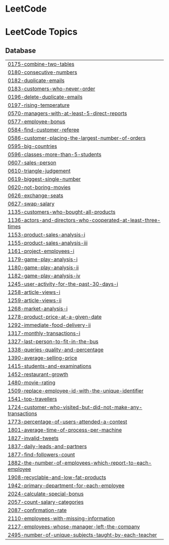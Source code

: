 # LeetCode

<!---LeetCode Topics Start-->
# LeetCode Topics
## Database
|  |
| ------- |
| [0175-combine-two-tables](https://github.com/drashtee-parmar/LeetCode/tree/master/0175-combine-two-tables) |
| [0180-consecutive-numbers](https://github.com/drashtee-parmar/LeetCode/tree/master/0180-consecutive-numbers) |
| [0182-duplicate-emails](https://github.com/drashtee-parmar/LeetCode/tree/master/0182-duplicate-emails) |
| [0183-customers-who-never-order](https://github.com/drashtee-parmar/LeetCode/tree/master/0183-customers-who-never-order) |
| [0196-delete-duplicate-emails](https://github.com/drashtee-parmar/LeetCode/tree/master/0196-delete-duplicate-emails) |
| [0197-rising-temperature](https://github.com/drashtee-parmar/LeetCode/tree/master/0197-rising-temperature) |
| [0570-managers-with-at-least-5-direct-reports](https://github.com/drashtee-parmar/LeetCode/tree/master/0570-managers-with-at-least-5-direct-reports) |
| [0577-employee-bonus](https://github.com/drashtee-parmar/LeetCode/tree/master/0577-employee-bonus) |
| [0584-find-customer-referee](https://github.com/drashtee-parmar/LeetCode/tree/master/0584-find-customer-referee) |
| [0586-customer-placing-the-largest-number-of-orders](https://github.com/drashtee-parmar/LeetCode/tree/master/0586-customer-placing-the-largest-number-of-orders) |
| [0595-big-countries](https://github.com/drashtee-parmar/LeetCode/tree/master/0595-big-countries) |
| [0596-classes-more-than-5-students](https://github.com/drashtee-parmar/LeetCode/tree/master/0596-classes-more-than-5-students) |
| [0607-sales-person](https://github.com/drashtee-parmar/LeetCode/tree/master/0607-sales-person) |
| [0610-triangle-judgement](https://github.com/drashtee-parmar/LeetCode/tree/master/0610-triangle-judgement) |
| [0619-biggest-single-number](https://github.com/drashtee-parmar/LeetCode/tree/master/0619-biggest-single-number) |
| [0620-not-boring-movies](https://github.com/drashtee-parmar/LeetCode/tree/master/0620-not-boring-movies) |
| [0626-exchange-seats](https://github.com/drashtee-parmar/LeetCode/tree/master/0626-exchange-seats) |
| [0627-swap-salary](https://github.com/drashtee-parmar/LeetCode/tree/master/0627-swap-salary) |
| [1135-customers-who-bought-all-products](https://github.com/drashtee-parmar/LeetCode/tree/master/1135-customers-who-bought-all-products) |
| [1136-actors-and-directors-who-cooperated-at-least-three-times](https://github.com/drashtee-parmar/LeetCode/tree/master/1136-actors-and-directors-who-cooperated-at-least-three-times) |
| [1153-product-sales-analysis-i](https://github.com/drashtee-parmar/LeetCode/tree/master/1153-product-sales-analysis-i) |
| [1155-product-sales-analysis-iii](https://github.com/drashtee-parmar/LeetCode/tree/master/1155-product-sales-analysis-iii) |
| [1161-project-employees-i](https://github.com/drashtee-parmar/LeetCode/tree/master/1161-project-employees-i) |
| [1179-game-play-analysis-i](https://github.com/drashtee-parmar/LeetCode/tree/master/1179-game-play-analysis-i) |
| [1180-game-play-analysis-ii](https://github.com/drashtee-parmar/LeetCode/tree/master/1180-game-play-analysis-ii) |
| [1182-game-play-analysis-iv](https://github.com/drashtee-parmar/LeetCode/tree/master/1182-game-play-analysis-iv) |
| [1245-user-activity-for-the-past-30-days-i](https://github.com/drashtee-parmar/LeetCode/tree/master/1245-user-activity-for-the-past-30-days-i) |
| [1258-article-views-i](https://github.com/drashtee-parmar/LeetCode/tree/master/1258-article-views-i) |
| [1259-article-views-ii](https://github.com/drashtee-parmar/LeetCode/tree/master/1259-article-views-ii) |
| [1268-market-analysis-i](https://github.com/drashtee-parmar/LeetCode/tree/master/1268-market-analysis-i) |
| [1278-product-price-at-a-given-date](https://github.com/drashtee-parmar/LeetCode/tree/master/1278-product-price-at-a-given-date) |
| [1292-immediate-food-delivery-ii](https://github.com/drashtee-parmar/LeetCode/tree/master/1292-immediate-food-delivery-ii) |
| [1317-monthly-transactions-i](https://github.com/drashtee-parmar/LeetCode/tree/master/1317-monthly-transactions-i) |
| [1327-last-person-to-fit-in-the-bus](https://github.com/drashtee-parmar/LeetCode/tree/master/1327-last-person-to-fit-in-the-bus) |
| [1338-queries-quality-and-percentage](https://github.com/drashtee-parmar/LeetCode/tree/master/1338-queries-quality-and-percentage) |
| [1390-average-selling-price](https://github.com/drashtee-parmar/LeetCode/tree/master/1390-average-selling-price) |
| [1415-students-and-examinations](https://github.com/drashtee-parmar/LeetCode/tree/master/1415-students-and-examinations) |
| [1452-restaurant-growth](https://github.com/drashtee-parmar/LeetCode/tree/master/1452-restaurant-growth) |
| [1480-movie-rating](https://github.com/drashtee-parmar/LeetCode/tree/master/1480-movie-rating) |
| [1509-replace-employee-id-with-the-unique-identifier](https://github.com/drashtee-parmar/LeetCode/tree/master/1509-replace-employee-id-with-the-unique-identifier) |
| [1541-top-travellers](https://github.com/drashtee-parmar/LeetCode/tree/master/1541-top-travellers) |
| [1724-customer-who-visited-but-did-not-make-any-transactions](https://github.com/drashtee-parmar/LeetCode/tree/master/1724-customer-who-visited-but-did-not-make-any-transactions) |
| [1773-percentage-of-users-attended-a-contest](https://github.com/drashtee-parmar/LeetCode/tree/master/1773-percentage-of-users-attended-a-contest) |
| [1801-average-time-of-process-per-machine](https://github.com/drashtee-parmar/LeetCode/tree/master/1801-average-time-of-process-per-machine) |
| [1827-invalid-tweets](https://github.com/drashtee-parmar/LeetCode/tree/master/1827-invalid-tweets) |
| [1837-daily-leads-and-partners](https://github.com/drashtee-parmar/LeetCode/tree/master/1837-daily-leads-and-partners) |
| [1877-find-followers-count](https://github.com/drashtee-parmar/LeetCode/tree/master/1877-find-followers-count) |
| [1882-the-number-of-employees-which-report-to-each-employee](https://github.com/drashtee-parmar/LeetCode/tree/master/1882-the-number-of-employees-which-report-to-each-employee) |
| [1908-recyclable-and-low-fat-products](https://github.com/drashtee-parmar/LeetCode/tree/master/1908-recyclable-and-low-fat-products) |
| [1942-primary-department-for-each-employee](https://github.com/drashtee-parmar/LeetCode/tree/master/1942-primary-department-for-each-employee) |
| [2024-calculate-special-bonus](https://github.com/drashtee-parmar/LeetCode/tree/master/2024-calculate-special-bonus) |
| [2057-count-salary-categories](https://github.com/drashtee-parmar/LeetCode/tree/master/2057-count-salary-categories) |
| [2087-confirmation-rate](https://github.com/drashtee-parmar/LeetCode/tree/master/2087-confirmation-rate) |
| [2110-employees-with-missing-information](https://github.com/drashtee-parmar/LeetCode/tree/master/2110-employees-with-missing-information) |
| [2127-employees-whose-manager-left-the-company](https://github.com/drashtee-parmar/LeetCode/tree/master/2127-employees-whose-manager-left-the-company) |
| [2495-number-of-unique-subjects-taught-by-each-teacher](https://github.com/drashtee-parmar/LeetCode/tree/master/2495-number-of-unique-subjects-taught-by-each-teacher) |
<!---LeetCode Topics End-->